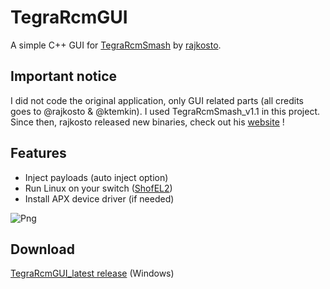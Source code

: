 # TegraRcmGUI
A simple C++ GUI for [TegraRcmSmash](https://github.com/rajkosto/TegraRcmSmash) by [rajkosto](https://github.com/rajkosto). 

## Important notice
I did not code the original application, only GUI related parts (all credits goes to @rajkosto & @ktemkin).
I used TegraRcmSmash_v1.1 in this project. Since then, rajkosto released new binaries, check out his [website](https://switchtools.sshnuke.net/) !

## Features
- Inject payloads (auto inject option)
- Run Linux on your switch ([ShofEL2](https://github.com/fail0verflow/shofel2))
- Install APX device driver (if needed)

![Png](http://splatoon.eu/tuto_switch/TegraRcmGUI_v1.2.png)

## Download
[TegraRcmGUI_latest release](https://github.com/eliboa/TegraRcmGUI/releases) (Windows)
